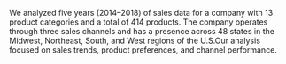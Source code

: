 We analyzed five years (2014–2018) of sales data for a company with 13 product categories and a total of 414 products. The company operates through three sales channels and has a presence across 48 states in the Midwest, Northeast, South, and West regions of the U.S.Our analysis focused on sales trends, product preferences, and channel performance.
